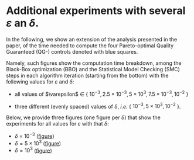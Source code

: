 # Additional experiments with several $\varepsilon$ an $\delta$.


In the following, we show an extension of the analysis presented in the paper, of the time needed to compute the four Pareto-optimal Quality Guaranteed (QG-) controls denoted with blue squares.

Namely, such figures show the computation time breakdown, among the Black-Box optimization (BBO) and the Statistical Model Checking (SMC) steps in each algorithm iteration (starting from the bottom) with the following values for $\varepsilon$ and $\delta$:

* all values of $\varepsilon\$ $\in$ { $10^{-3}, 2.5 \times 10^{-3}, 5 \times 10^{3}, 7.5 \times 10^{-3}, 10^{-2}$ }

* three different (evenly spaced) values of $\delta$, *i.e.* { $10^{-3}, 5 \times 10^{3}, 10^{-2}$ }.


Below, we provide three figures (one figure per $\delta$) that show the experiments for all values for $\varepsilon$ with that $\delta$:

*  $\delta$ $=$ $10^{-3}$ ([figure](figures/additional_experiments_delta0.01.pdf))
*  $\delta = 5 \times 10^{3}$ ([figure](figures/additional_experiments_delta0.005.pdf))
*  $\delta = 10^{3}$ ([figure](figures/additional_experiments_delta0.001.pdf))



